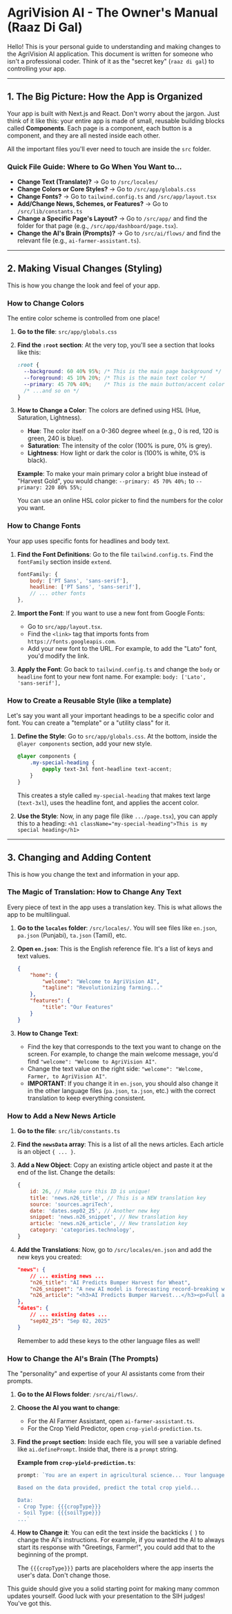 # AgriVision AI - The Owner's Manual (Raaz Di Gal)

Hello! This is your personal guide to understanding and making changes to the AgriVision AI application. This document is written for someone who isn't a professional coder. Think of it as the "secret key" (`raaz di gal`) to controlling your app.

---

## 1. The Big Picture: How the App is Organized

Your app is built with Next.js and React. Don't worry about the jargon. Just think of it like this: your entire app is made of small, reusable building blocks called **Components**. Each page is a component, each button is a component, and they are all nested inside each other.

All the important files you'll ever need to touch are inside the `src` folder.

### Quick File Guide: Where to Go When You Want to...

*   **Change Text (Translate)?** -> Go to `/src/locales/`
*   **Change Colors or Core Styles?** -> Go to `/src/app/globals.css`
*   **Change Fonts?** -> Go to `tailwind.config.ts` and `/src/app/layout.tsx`
*   **Add/Change News, Schemes, or Features?** -> Go to `/src/lib/constants.ts`
*   **Change a Specific Page's Layout?** -> Go to `/src/app/` and find the folder for that page (e.g., `/src/app/dashboard/page.tsx`).
*   **Change the AI's Brain (Prompts)?** -> Go to `/src/ai/flows/` and find the relevant file (e.g., `ai-farmer-assistant.ts`).

---

## 2. Making Visual Changes (Styling)

This is how you change the look and feel of your app.

### How to Change Colors

The entire color scheme is controlled from one place!

1.  **Go to the file**: `src/app/globals.css`
2.  **Find the `:root` section**: At the very top, you'll see a section that looks like this:

    ```css
    :root {
      --background: 60 40% 95%; /* This is the main page background */
      --foreground: 45 10% 20%; /* This is the main text color */
      --primary: 45 70% 40%;    /* This is the main button/accent color */
      /* ...and so on */
    }
    ```

3.  **How to Change a Color**: The colors are defined using HSL (Hue, Saturation, Lightness).
    *   **Hue**: The color itself on a 0-360 degree wheel (e.g., 0 is red, 120 is green, 240 is blue).
    *   **Saturation**: The intensity of the color (100% is pure, 0% is grey).
    *   **Lightness**: How light or dark the color is (100% is white, 0% is black).

    **Example**: To make your main primary color a bright blue instead of "Harvest Gold", you would change:
    `--primary: 45 70% 40%;`
    to
    `--primary: 220 80% 55%;`

    You can use an online HSL color picker to find the numbers for the color you want.

### How to Change Fonts

Your app uses specific fonts for headlines and body text.

1.  **Find the Font Definitions**: Go to the file `tailwind.config.ts`. Find the `fontFamily` section inside `extend`.

    ```javascript
    fontFamily: {
        body: ['PT Sans', 'sans-serif'],
        headline: ['PT Sans', 'sans-serif'],
        // ... other fonts
    },
    ```

2.  **Import the Font**: If you want to use a new font from Google Fonts:
    *   Go to `src/app/layout.tsx`.
    *   Find the `<link>` tag that imports fonts from `https://fonts.googleapis.com`.
    *   Add your new font to the URL. For example, to add the "Lato" font, you'd modify the link.

3.  **Apply the Font**: Go back to `tailwind.config.ts` and change the `body` or `headline` font to your new font name. For example:
    `body: ['Lato', 'sans-serif'],`

### How to Create a Reusable Style (like a template)

Let's say you want all your important headings to be a specific color and font. You can create a "template" or a "utility class" for it.

1.  **Define the Style**: Go to `src/app/globals.css`. At the bottom, inside the `@layer components` section, add your new style.

    ```css
    @layer components {
        .my-special-heading {
            @apply text-3xl font-headline text-accent;
        }
    }
    ```
    This creates a style called `my-special-heading` that makes text large (`text-3xl`), uses the headline font, and applies the accent color.

2.  **Use the Style**: Now, in any page file (like `.../page.tsx`), you can apply this to a heading:
    `<h1 className="my-special-heading">This is my special heading</h1>`

---

## 3. Changing and Adding Content

This is how you change the text and information in your app.

### The Magic of Translation: How to Change Any Text

Every piece of text in the app uses a translation key. This is what allows the app to be multilingual.

1.  **Go to the `locales` folder**: `/src/locales/`. You will see files like `en.json`, `pa.json` (Punjabi), `ta.json` (Tamil), etc.
2.  **Open `en.json`**: This is the English reference file. It's a list of keys and text values.

    ```json
    {
        "home": {
            "welcome": "Welcome to AgriVision AI",
            "tagline": "Revolutionizing farming..."
        },
        "features": {
            "title": "Our Features"
        }
    }
    ```

3.  **How to Change Text**:
    *   Find the key that corresponds to the text you want to change on the screen. For example, to change the main welcome message, you'd find `"welcome": "Welcome to AgriVision AI"`.
    *   Change the text value on the right side: `"welcome": "Welcome, Farmer, to AgriVision AI"`.
    *   **IMPORTANT**: If you change it in `en.json`, you should also change it in the other language files (`pa.json`, `ta.json`, etc.) with the correct translation to keep everything consistent.

### How to Add a New News Article

1.  **Go to the file**: `src/lib/constants.ts`
2.  **Find the `newsData` array**: This is a list of all the news articles. Each article is an object `{ ... }`.
3.  **Add a New Object**: Copy an existing article object and paste it at the end of the list. Change the details:

    ```javascript
    {
        id: 26, // Make sure this ID is unique!
        title: 'news.n26_title', // This is a NEW translation key
        source: 'sources.agriTech',
        date: 'dates.sep02_25', // Another new key
        snippet: 'news.n26_snippet', // New translation key
        article: 'news.n26_article', // New translation key
        category: 'categories.technology',
    }
    ```

4.  **Add the Translations**: Now, go to `/src/locales/en.json` and add the new keys you created:
    ```json
    "news": {
        // ... existing news ...
        "n26_title": "AI Predicts Bumper Harvest for Wheat",
        "n26_snippet": "A new AI model is forecasting record-breaking wheat yields this season.",
        "n26_article": "<h3>AI Predicts Bumper Harvest...</h3><p>Full article content here. You can use HTML tags like <h4> and <ul> for formatting.</p>"
    },
    "dates": {
        // ... existing dates ...
        "sep02_25": "Sep 02, 2025"
    }
    ```
    Remember to add these keys to the other language files as well!

### How to Change the AI's Brain (The Prompts)

The "personality" and expertise of your AI assistants come from their prompts.

1.  **Go to the AI Flows folder**: `/src/ai/flows/`.
2.  **Choose the AI you want to change**:
    *   For the AI Farmer Assistant, open `ai-farmer-assistant.ts`.
    *   For the Crop Yield Predictor, open `crop-yield-prediction.ts`.
3.  **Find the `prompt` section**: Inside each file, you will see a variable defined like `ai.definePrompt`. Inside that, there is a `prompt` string.

    **Example from `crop-yield-prediction.ts`**:
    ```javascript
    prompt: `You are an expert in agricultural science... Your language should be simple, encouraging, and easy to understand.
    
    Based on the data provided, predict the total crop yield...
    
    Data:
    - Crop Type: {{{cropType}}}
    - Soil Type: {{{soilType}}}
    ...`
    ```

4.  **How to Change it**: You can edit the text inside the backticks (` `) to change the AI's instructions. For example, if you wanted the AI to always start its response with "Greetings, Farmer!", you could add that to the beginning of the prompt.

    The `{{{cropType}}}` parts are placeholders where the app inserts the user's data. Don't change those.

This guide should give you a solid starting point for making many common updates yourself. Good luck with your presentation to the SIH judges! You've got this.